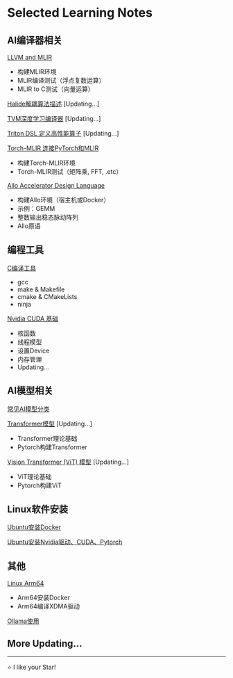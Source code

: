 # Selected Learning Notes

## AI编译器相关

[LLVM and MLIR](LLVM_and_MLIR.md)

- 构建MLIR环境
- MLIR编译测试（浮点复数运算）
- MLIR to C测试（向量运算）

[Halide解耦算法描述](Halide解耦算法描述.md) [Updating...]

[TVM深度学习编译器](TVM深度学习编译器.md) [Updating...]

[Triton DSL 定义高性能算子](Triton_DSL定义高性能算子.md) [Updating...]

[Torch-MLIR 连接PyTorch和MLIR](Torch-MLIR_连接PyTorch和MLIR.md)

- 构建Torch-MLIR环境
- Torch-MLIR测试（矩阵乘, FFT, .etc）

[Allo Accelerator Design Language](Allo_Accelerator_Design_Language.md)

- 构建Allo环境（宿主机或Docker）
- 示例：GEMM
- 整数输出稳态脉动阵列
- Allo原语

## 编程工具

[C编译工具](C编译工具.md)

- gcc
- make & Makefile
- cmake & CMakeLists
- ninja

[Nvidia CUDA 基础](Nvidia_CUDA_基础.md)

- 核函数
- 线程模型
- 设置Device
- 内存管理
- Updating...

## AI模型相关

[常见AI模型分类](常见AI模型分类.md)

[Transformer模型](Transformer模型.md) [Updating...]

- Transformer理论基础
- Pytorch构建Transformer

[Vision Transformer (ViT) 模型](ViT模型.md) [Updating...]

- ViT理论基础
- Pytorch构建ViT

## Linux软件安装

[Ubuntu安装Docker](Ubuntu安装Docker.md)

[Ubuntu安装Nvidia驱动、CUDA、Pytorch](Ubuntu安装Nvidia驱动、CUDA、Pytorch.md)

## 其他

[Linux Arm64](Linux_Arm64.md)

- Arm64安装Docker
- Arm64编译XDMA驱动

[Ollama使用](Ollama使用.md)

## More Updating...

***
⭐ I like your Star!
